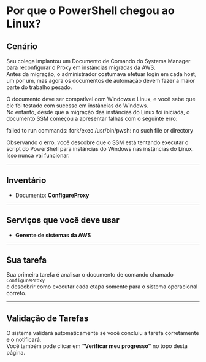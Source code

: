 # Por que o PowerShell chegou ao Linux?

## Cenário

Seu colega implantou um Documento de Comando do Systems Manager para reconfigurar o Proxy em instâncias migradas da AWS.  
Antes da migração, o administrador costumava efetuar login em cada host, um por um, mas agora os documentos de automação devem fazer a maior parte do trabalho pesado.

O documento deve ser compatível com Windows e Linux, e você sabe que ele foi testado com sucesso em instâncias do Windows.  
No entanto, desde que a migração das instâncias do Linux foi iniciada, o documento SSM começou a apresentar falhas com o seguinte erro:

failed to run commands: fork/exec /usr/bin/pwsh: no such file or directory


Observando o erro, você descobre que o SSM está tentando executar o script do PowerShell para instâncias do Windows nas instâncias do Linux.  
Isso nunca vai funcionar.

---

## Inventário

- Documento: **ConfigureProxy**

---

## Serviços que você deve usar

- **Gerente de sistemas da AWS**

---

## Sua tarefa

Sua primeira tarefa é analisar o documento de comando chamado `ConfigureProxy`  
e descobrir como executar cada etapa somente para o sistema operacional correto.

---

## Validação de Tarefas

O sistema validará automaticamente se você concluiu a tarefa corretamente e o notificará.  
Você também pode clicar em **"Verificar meu progresso"** no topo desta página.
